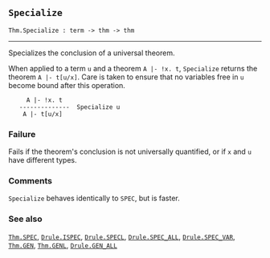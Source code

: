 ## `Specialize`

``` hol4
Thm.Specialize : term -> thm -> thm
```

------------------------------------------------------------------------

Specializes the conclusion of a universal theorem.

When applied to a term `u` and a theorem `A |- !x. t`, `Specialize`
returns the theorem `A |- t[u/x]`. Care is taken to ensure that no
variables free in `u` become bound after this operation.

``` hol4
     A |- !x. t
   --------------  Specialize u
    A |- t[u/x]
```

### Failure

Fails if the theorem's conclusion is not universally quantified, or if
`x` and `u` have different types.

### Comments

`Specialize` behaves identically to `SPEC`, but is faster.

### See also

[`Thm.SPEC`](#Thm.SPEC), [`Drule.ISPEC`](#Drule.ISPEC),
[`Drule.SPECL`](#Drule.SPECL), [`Drule.SPEC_ALL`](#Drule.SPEC_ALL),
[`Drule.SPEC_VAR`](#Drule.SPEC_VAR), [`Thm.GEN`](#Thm.GEN),
[`Thm.GENL`](#Thm.GENL), [`Drule.GEN_ALL`](#Drule.GEN_ALL)
